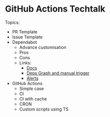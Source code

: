 # GitHub Actions Techtalk

Topics:

- PR Template
- Issue Template
- Dependabot
  - Advance customisation
  - Pros
  - Cons
  - Links:
    - [Docs](https://docs.github.com/en/github/administering-a-repository/configuration-options-for-dependency-updates)
    - [Deps Graph and manual trigger](https://github.com/Jozwiaczek/github-actions-techtalk/network/updates)
    - [Alerts](https://github.com/Jozwiaczek/github-actions-techtalk/security/dependabot)
- GitHub Actions
  - Simple case
  - CI
  - CI with cache
  - CRON
  - Custom scripts using TS